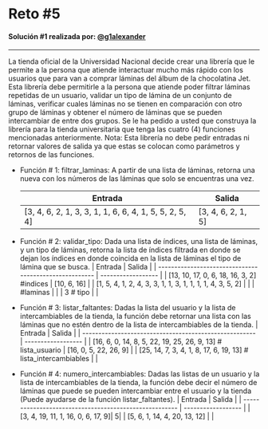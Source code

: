 # Reto #5

#### Solución #1 realizada por: [@g1alexander](https://github.com/g1alexander)

 <!-- #### Solución #2 realizada por: [@santigp258](https://github.com/santigp258) -->

---

La tienda oficial de la Universidad Nacional decide crear una librería que le permite a la persona que atiende interactuar mucho más rápido con los usuarios que para van a comprar láminas del álbum de la chocolatina Jet. Esta librería debe permitirle a la persona que atiende poder filtrar láminas repetidas de un usuario, validar un tipo de lámina de un conjunto de láminas, verificar cuales láminas no se tienen en comparación con otro grupo de láminas y obtener el número de láminas que se pueden intercambiar de entre dos grupos. Se le ha pedido a usted que construya la librería para la tienda universitaria que tenga las cuatro (4) funciones mencionadas anteriormente. Nota: Esta librería no debe pedir entradas ni retornar valores de salida ya que estas se colocan como parámetros y retornos de las funciones.

- Función # 1: filtrar_laminas: A partir de una lista de láminas, retorna una nueva con los números de las láminas que solo se encuentras una vez.

  | Entrada                                                | Salida             |
  | ------------------------------------------------------ | ------------------ |
  | [3, 4, 6, 2, 1, 3, 3, 1, 1, 6, 6, 4, 1, 5, 5, 2, 5, 4] | [3, 4, 6, 2, 1, 5] |

- Función # 2: validar_tipo: Dada una lista de índices, una lista de láminas, y un tipo de láminas, retorna la lista de índices filtrada en donde se dejan los índices en donde coincida en la lista de láminas el tipo de lámina que se busca.
  | Entrada | Salida |
  | ------------------------------------------------------ | ------------------ |
  | [13, 10, 17, 0, 6, 18, 16, 3, 2] #indices | [10, 6, 16] |
  | [1, 5, 4, 1, 2, 4, 3, 3, 1, 1, 3, 1, 1, 1, 1, 4, 3, 5, 2] | |
  | #laminas | |
  | 3 # tipo | |

- Función # 3: listar_faltantes: Dadas la lista del usuario y la lista de intercambiables de la tienda, la función debe retornar una lista con las láminas que no estén dentro de la lista de intercambiables de la tienda.
  | Entrada | Salida |
  | ------------------------------------------------------ | ------------------ |
  | [16, 6, 0, 14, 8, 5, 22, 19, 25, 26, 9, 13] # lista_usuario | [16, 0, 5, 22, 26, 9] |
  | [25, 14, 7, 3, 4, 1, 8, 17, 6, 19, 13] # lista_intercambiables | |

- Función # 4: numero_intercambiables: Dadas las listas de un usuario y la lista de intercambiables de la tienda, la función debe decir el número de láminas que puede se pueden intercambiar entre el usuario y la tienda (Puede ayudarse de la función listar_faltantes).
  | Entrada | Salida |
  | ------------------------------------------------------ | ------------------ |
  | [3, 4, 19, 11, 1, 16, 0, 6, 17, 9]| 5|
  | [5, 6, 1, 14, 4, 20, 13, 12] | |
